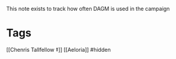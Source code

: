 This note exists to track how often DAGM is used in the campaign 

# Tags
[[Chenris Tallfellow ‡]]
[[Aeloria]]
#hidden 

